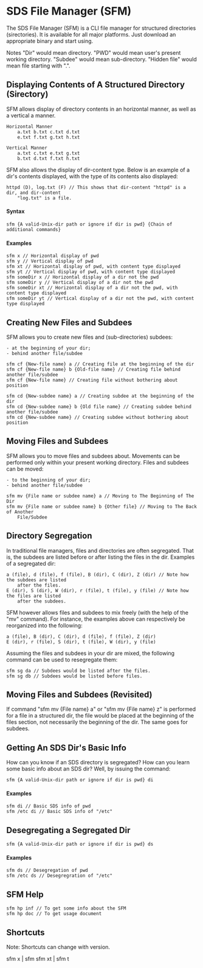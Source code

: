 # SDS File Manager (SFM)

The SDS File Manager (SFM) is a CLI file manager for structured directories (sirectories). It is
available for all major platforms. Just download an appropriate binary and start using.

Notes
	"Dir" would mean directory.
	"PWD" would mean user's present working directory.
	"Subdee" would mean sub-directory.
	"Hidden file" would mean file starting with ".".

## Displaying Contents of A Structured Directory (Sirectory)

SFM allows display of directory contents in an horizontal manner, as well as a vertical a manner.

	Horizontal Manner
		a.txt b.txt c.txt d.txt
		e.txt f.txt g.txt h.txt

	Vertical Manner
		a.txt c.txt e.txt g.txt
		b.txt d.txt f.txt h.txt

SFM also allows the display of dir-content type. Below is an example of a dir's contents displayed,
with the type of its contents also displayed:

	httpd (D), log.txt (F) // This shows that dir-content "httpd" is a dir, and dir-content
		"log.txt" is a file.

#### Syntax
	sfm {A valid-Unix-dir path or ignore if dir is pwd} {Chain of additional commands}

#### Examples
	sfm x // Horizontal display of pwd
	sfm y // Vertical display of pwd
	sfm xt // Horizontal display of pwd, with content type displayed
	sfm yt // Vertical display of pwd, with content type displayed
	sfm someDir x // Horizontal display of a dir not the pwd
	sfm someDir y // Vertical display of a dir not the pwd
	sfm someDir xt // Horizontal display of a dir not the pwd, with content type displayed
	sfm someDir yt // Vertical display of a dir not the pwd, with content type displayed

## Creating New Files and Subdees

SFM allows you to create new files and (sub-directories) subdees:

	- at the beginning of your dir;
	- behind another file/subdee

	sfm cf {New-file name} a // Creating file at the beginning of the dir
	sfm cf {New-file name} b {Old-file name} // Creating file behind another file/subdee
	sfm cf {New-file name} // Creating file without bothering about position

	sfm cd {New-subdee name} a // Creating subdee at the beginning of the dir
	sfm cd {New-subdee name} b {Old file name} // Creating subdee behind another file/subdee
	sfm cd {New-subdee name} // Creating subdee without bothering about position

## Moving Files and Subdees

SFM allows you to move files and subdees about. Movements can be performed only within your present
working directory. Files and subdees can be moved:

	- to the beginning of your dir;
	- behind another file/subdee

	sfm mv {File name or subdee name} a // Moving to The Beginning of The Dir
	sfm mv {File name or subdee name} b {Other file} // Moving to The Back of Another
		File/Subdee

## Directory Segregation

In traditional file managers, files and directories are often segregated. That is, the subdees are
listed before or after listing the files in the dir. Examples of a segregated dir:

	a (file), d (file), f (file), B (dir), C (dir), Z (dir) // Note how the subdees are listed
		after the files.
	E (dir), S (dir), W (dir), r (file), t (file), y (file) // Note how the files are listed
		after the subdees.

SFM however allows files and subdees to mix freely (with the help of the "mv" command). For instance,
the examples above can respectively be reorganized into the following:

	a (file), B (dir), C (dir), d (file), f (file), Z (dir)
	E (dir), r (file), S (dir), t (file), W (dir), y (file)

Assuming the files and subdees in your dir are mixed, the following command can be used to
resegregate them:

	sfm sg da // Subdees would be listed after the files.
	sfm sg db // Subdees would be listed before files.

## Moving Files and Subdees (Revisited)

If command "sfm mv {File name} a" or "sfm mv {File name} z" is performed for a file in a structured
dir, the file would be placed at the beginning of the files section, not necessarily the beginning
of the dir. The same goes for subdees.

## Getting An SDS Dir's Basic Info

How can you know if an SDS directory is segregated? How can you learn some basic info about an SDS
dir? Well, by issuing the command:

	sfm {A valid-Unix-dir path or ignore if dir is pwd} di

#### Examples
	sfm di // Basic SDS info of pwd
	sfm /etc di // Basic SDS info of "/etc"

## Desegregating a Segregated Dir

	sfm {A valid-Unix-dir path or ignore if dir is pwd} ds

#### Examples
	sfm ds // Desegregation of pwd
	sfm /etc ds // Desegregration of "/etc"

## SFM Help

	sfm hp inf // To get some info about the SFM
	sfm hp doc // To get usage document

## Shortcuts

Note: Shortcuts can change with version.

sfm x  | sfm
sfm xt | sfm t
